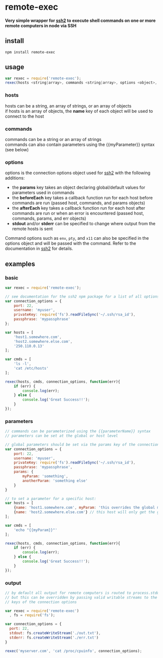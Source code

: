 # remote-exec

**Very simple wrapper for [ssh2](https://github.com/mscdex/ssh2) to execute shell commands on one or more remote computers in node via SSH**

## install

```
npm install remote-exec
```

## usage

```javascript
var rexec = require('remote-exec');
rexec(hosts <string|array>, commands <string|array>, options <object>, callback <function>);
```
### hosts
hosts can be a string, an array of strings, or an array of objects   
if hosts is an array of objects, the **name** key of each object will be used to connect to the host

### commands
commands can be a string or an array of strings   
commands can also contain parameters using the {{myParameter}} syntax (see below)

### options
options is the connection options object used for [ssh2](https://github.com/mscdex/ssh2) with the following additions:
- the **params** key takes an object declaring global/default values for parameters used in commands
- the **beforeEach** key takes a callback function run for each host before commands are run (passed host, commands, and params objects)
- the **afterEach** key takes a callback function run for each host after commands are run or when an error is encountered (passed host, commands, params, and err objects)
- **stdout** and/or **stderr** can be specified to change where output from the remote hosts is sent

Command options such as `env`, `pty`, and `x11` can also be specified in the options object and will be passed with the command. Refer to the documentation in [ssh2](https://github.com/mscdex/ssh2) for details.

## examples

### basic
```javascript
var rexec = require('remote-exec');

// see documentation for the ssh2 npm package for a list of all options 
var connection_options = {
	port: 22,
	username: 'myuser',
	privateKey: require('fs').readFileSync('~/.ssh/rsa_id'),
	passphrase: 'mypassphrase'
};

var hosts = [
	'host1.somewhere.com',
	'host2.somewhere.else.com',
	'250.110.0.13'
];

var cmds = [
	'ls -l',
	'cat /etc/hosts'
];

rexec(hosts, cmds, connection_options, function(err){
	if (err) {
		console.log(err);
	} else {
		console.log('Great Success!!');
	}
});
```

### parameters
```javascript
// commands can be parameterized using the {{parameterName}} syntax
// parameters can be set at the global or host level

// global parameters should be set via the params key of the connections options
var connection_options = {
	port: 22,
	username: 'myuser',
	privateKey: require('fs').readFileSync('~/.ssh/rsa_id'),
	passphrase: 'mypassphrase',
	params: {
		myParam: 'something',
		anotherParam: 'something else'
	}
}

// to set a parameter for a specific host:
var hosts = [
	{name: 'host1.somewhere.com', myParam: 'this overrides the global myParam value', blah: 'this is an additional parameter at the host level'},
	{name: 'host2.somewhere.else.com'} // this host will only get the global parameters
];

var cmds = [
	'echo "{{myParam}}"'
];

rexec(hosts, cmds, connection_options, function(err){
	if (err) {
		console.log(err);
	} else {
		console.log('Great Success!!');
	}
});
```

### output
```javascript
// by default all output for remote computers is routed to process.stdout and process.stderr
// but this can be overridden by passing valid writable streams to the stdout and/or stderr
// keys of the connection options

var rexec = require('remote-exec')
  , fs = require('fs');

var connection_options = {
  port: 22,
  stdout: fs.createWriteStream('./out.txt'),
  stderr: fs.createWriteStream('./err.txt')
}

rexec('myserver.com', 'cat /proc/cpuinfo', connection_options);

```
